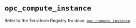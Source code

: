 # `opc_compute_instance`

Refer to the Terraform Registry for docs: [`opc_compute_instance`](https://registry.terraform.io/providers/hashicorp/opc/1.4.1/docs/resources/compute_instance).
